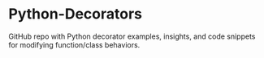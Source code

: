 # Python-Decorators
GitHub repo with Python decorator examples, insights, and code snippets for modifying function/class behaviors.

